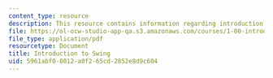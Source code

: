 ```yaml
---
content_type: resource
description: This resource contains information regarding introduction to swing.
file: https://ol-ocw-studio-app-qa.s3.amazonaws.com/courses/1-00-introduction-to-computers-and-engineering-problem-solving-spring-2012/5961abf08012a0f265cd2852e8d9c604_MIT1_00S12_Lec_17.pdf
file_type: application/pdf
resourcetype: Document
title: Introduction to Swing
uid: 5961abf0-8012-a0f2-65cd-2852e8d9c604
---
```


